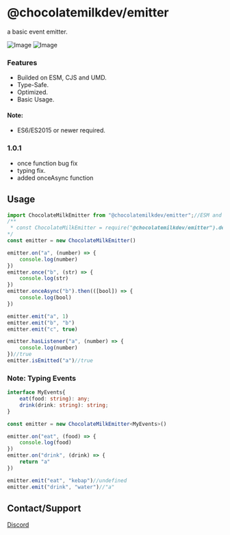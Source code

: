 # @chocolatemilkdev/emitter

a basic event emitter.

![Image](https://img.shields.io/npm/dt/@chocolatemilkdev/emitter.svg?color=%2351FC0&maxAge=3600)
![Image](https://img.shields.io/npm/v/@chocolatemilkdev/emitter?color=red&label=djs-extended-collectors)

### Features

- Builded on ESM, CJS and UMD.
- Type-Safe.
- Optimized.
- Basic Usage.

#### Note:

- ES6/ES2015 or newer required.

### 1.0.1

- once function bug fix
- typing fix.
- added onceAsync function

## Usage

```js
import ChocolateMilkEmitter from "@chocolatemilkdev/emitter";//ESM and TS
/**
 * const ChocolateMilkEmitter = require("@chocolatemilkdev/emitter").default
*/
const emitter = new ChocolateMilkEmitter()

emitter.on("a", (number) => {
    console.log(number)
})
emitter.once("b", (str) => {
    console.log(str)
})
emitter.onceAsync("b").then(([bool]) => {
    console.log(bool)
})

emitter.emit("a", 1)
emitter.emit("b", "b")
emitter.emit("c", true)

emitter.hasListener("a", (number) => {
    console.log(number)
})//true
emitter.isEmitted("a")//true
```

### Note: Typing Events
```ts
interface MyEvents{
    eat(food: string): any;
    drink(drink: string): string;
}

const emitter = new ChocolateMilkEmitter<MyEvents>()

emitter.on("eat", (food) => {
    console.log(food)
})
emitter.on("drink", (drink) => {
    return "a"
})

emitter.emit("eat", "kebap")//undefined
emitter.emit("drink", "water")//"a"
```

## Contact/Support

<a href="https://discord.com/users/586995957695119477">Discord</a>